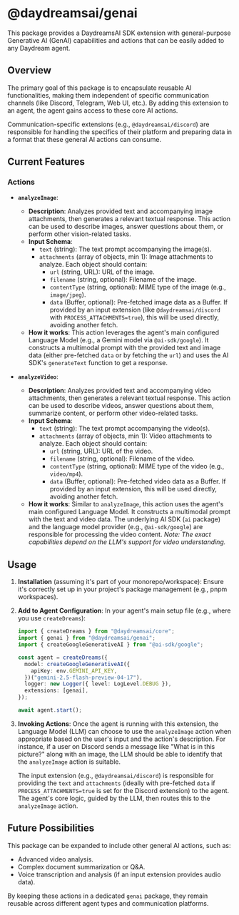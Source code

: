 # @daydreamsai/genai

This package provides a DaydreamsAI SDK extension with general-purpose
Generative AI (GenAI) capabilities and actions that can be easily added to any
Daydream agent.

## Overview

The primary goal of this package is to encapsulate reusable AI functionalities,
making them independent of specific communication channels (like Discord,
Telegram, Web UI, etc.). By adding this extension to an agent, the agent gains
access to these core AI actions.

Communication-specific extensions (e.g., `@daydreamsai/discord`) are responsible
for handling the specifics of their platform and preparing data in a format that
these general AI actions can consume.

## Current Features

### Actions

- **`analyzeImage`**:

  - **Description**: Analyzes provided text and accompanying image attachments,
    then generates a relevant textual response. This action can be used to
    describe images, answer questions about them, or perform other
    vision-related tasks.
  - **Input Schema**:
    - `text` (string): The text prompt accompanying the image(s).
    - `attachments` (array of objects, min 1): Image attachments to analyze.
      Each object should contain:
      - `url` (string, URL): URL of the image.
      - `filename` (string, optional): Filename of the image.
      - `contentType` (string, optional): MIME type of the image (e.g.,
        `image/jpeg`).
      - `data` (Buffer, optional): Pre-fetched image data as a Buffer. If
        provided by an input extension (like `@daydreamsai/discord` with
        `PROCESS_ATTACHMENTS=true`), this will be used directly, avoiding
        another fetch.
  - **How it works**: This action leverages the agent's main configured Language
    Model (e.g., a Gemini model via `@ai-sdk/google`). It constructs a
    multimodal prompt with the provided text and image data (either pre-fetched
    `data` or by fetching the `url`) and uses the AI SDK's `generateText`
    function to get a response.

- **`analyzeVideo`**:
  - **Description**: Analyzes provided text and accompanying video attachments,
    then generates a relevant textual response. This action can be used to
    describe videos, answer questions about them, summarize content, or perform
    other video-related tasks.
  - **Input Schema**:
    - `text` (string): The text prompt accompanying the video(s).
    - `attachments` (array of objects, min 1): Video attachments to analyze.
      Each object should contain:
      - `url` (string, URL): URL of the video.
      - `filename` (string, optional): Filename of the video.
      - `contentType` (string, optional): MIME type of the video (e.g.,
        `video/mp4`).
      - `data` (Buffer, optional): Pre-fetched video data as a Buffer. If
        provided by an input extension, this will be used directly, avoiding
        another fetch.
  - **How it works**: Similar to `analyzeImage`, this action uses the agent's
    main configured Language Model. It constructs a multimodal prompt with the
    text and video data. The underlying AI SDK (`ai` package) and the language
    model provider (e.g., `@ai-sdk/google`) are responsible for processing the
    video content. _Note: The exact capabilities depend on the LLM's support for
    video understanding._

## Usage

1.  **Installation** (assuming it's part of your monorepo/workspace): Ensure
    it's correctly set up in your project's package management (e.g., pnpm
    workspaces).

2.  **Add to Agent Configuration**: In your agent's main setup file (e.g., where
    you use `createDreams`):

    ```typescript
    import { createDreams } from "@daydreamsai/core";
    import { genai } from "@daydreamsai/genai";
    import { createGoogleGenerativeAI } from "@ai-sdk/google";

    const agent = createDreams({
      model: createGoogleGenerativeAI({
        apiKey: env.GEMINI_API_KEY,
      })("gemini-2.5-flash-preview-04-17"),
      logger: new Logger({ level: LogLevel.DEBUG }),
      extensions: [genai],
    });

    await agent.start();
    ```

3.  **Invoking Actions**: Once the agent is running with this extension, the
    Language Model (LLM) can choose to use the `analyzeImage` action when
    appropriate based on the user's input and the action's description. For
    instance, if a user on Discord sends a message like "What is in this
    picture?" along with an image, the LLM should be able to identify that the
    `analyzeImage` action is suitable.

    The input extension (e.g., `@daydreamsai/discord`) is responsible for
    providing the `text` and `attachments` (ideally with pre-fetched `data` if
    `PROCESS_ATTACHMENTS=true` is set for the Discord extension) to the agent.
    The agent's core logic, guided by the LLM, then routes this to the
    `analyzeImage` action.

## Future Possibilities

This package can be expanded to include other general AI actions, such as:

- Advanced video analysis.
- Complex document summarization or Q&A.
- Voice transcription and analysis (if an input extension provides audio data).

By keeping these actions in a dedicated `genai` package, they remain reusable
across different agent types and communication platforms.
